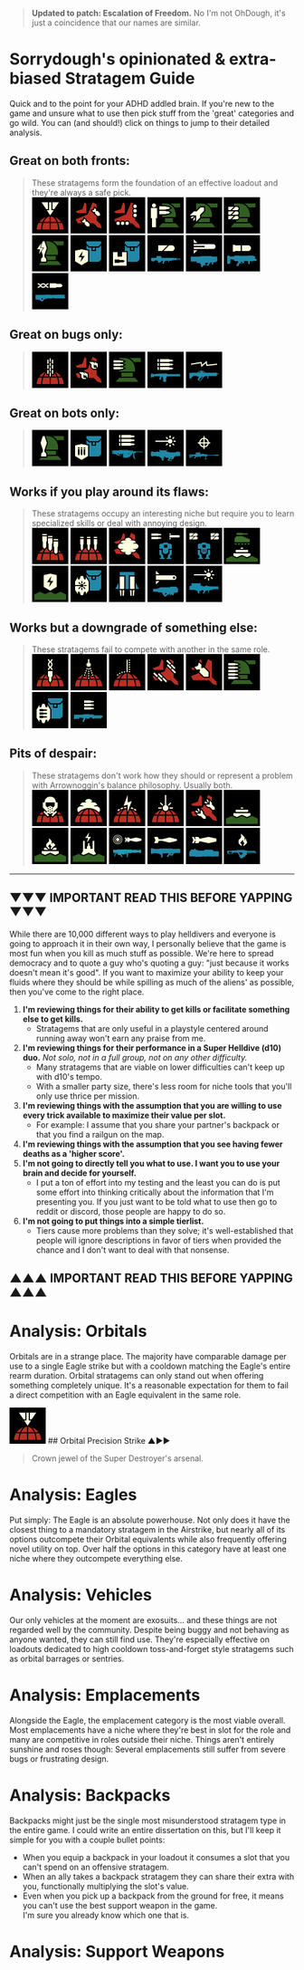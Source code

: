 >**Updated to patch: Escalation of Freedom.** No I'm not OhDough, it's just a coincidence that our names are similar.
# Sorrydough's opinionated & extra-biased Stratagem Guide

Quick and to the point for your ADHD addled brain. If you're new to the game and unsure what to use then pick stuff from the 'great' categories and go wild.
You can (and should!) click on things to jump to their detailed analysis.

## Great on both fronts:
> These stratagems form the foundation of an effective loadout and they're always a safe pick. <br>
[<img src="/images/stratagems/Orbital_Precision_Strike_Stratagem_Icon.webp" title="Orbital Precision Strike" width="64">](#orbital-precision-strike-)<!---->
[<img src="/images/stratagems/Eagle_Airstrike_Stratagem_Icon.webp" title="Eagle Airstrike" width="64">](#eagle-airstrike)<!---->
[<img src="/images/stratagems/Eagle_Cluster_Bomb_Stratagem_Icon.webp" title="Eagle Cluster Bomb" width="64">](#eagle-cluster-bomb)<!---->
[<img src="/images/stratagems/HMG_Emplacement_Stratagem_Icon.webp" title="HMG Emplacement" width="64">](#hmg-emplacement)<!---->
[<img src="/images/stratagems/Rocket_Sentry_Stratagem_Icon.webp" title="Rocket Sentry" width="64">](#rocket-sentry)<!---->
[<img src="/images/stratagems/Autocannon_Sentry_Stratagem_Icon.webp" title="Autocannon Sentry" width="64">](#autocannon-sentry)<!---->
[<img src="/images/stratagems/EMS_Mortar_Sentry_Stratagem_Icon.webp" title="EMS Mortar Sentry" width="64">](#ems-mortar-sentry)<!---->
[<img src="/images/stratagems/Shield_Generator_Pack_Stratagem_Icon.webp" title="Shield Generator Pack" width="64">](#shield-generator-pack)<!---->
[<img src="/images/stratagems/Supply_Pack_Stratagem_Icon.webp" title="Supply Pack" width="64">](#supply-pack)<!---->
[<img src="/images/stratagems/Autocannon_Stratagem_Icon.webp" title="Perfectly Balanced..." width="64">](#autocannon)<!---->
[<img src="/images/stratagems/Commando_Stratagem_Icon.webp" title="...as all things should be." width="64">](#commando)<!---->
[<img src="/images/stratagems/Grenade_Launcher_Stratagem_Icon.webp" title="Grenade Launcher" width="64">](#grenade-launcher)<!---->
[<img src="/images/stratagems/Railgun_Stratagem_Icon.webp" title="Railgun" width="64">](#railgun)<!---->

## Great on bugs only:
> [<img src="/images/stratagems/Orbital_Gatling_Barrage_Stratagem_Icon.webp" title="Orbital Gatling Barrage" width="64">](#orbital-gatling-barrage)<!---->
[<img src="/images/stratagems/Eagle_Napalm_Airstrike_Stratagem_Icon.webp" title="Eagle Napalm Strike" width="64">](#eagle-napalm-strike)<!---->
[<img src="/images/stratagems/Machine_Gun_Sentry_Stratagem_Icon.webp" title="Machinegun Sentry" width="64">](#machinegun-sentry)<!---->
[<img src="/images/stratagems/Machine_Gun_Stratagem_Icon.webp" title="Machinegun" width="64">](#machinegun)<!---->
[<img src="/images/stratagems/Arc_Thrower_Stratagem_Icon.webp" title="Arc Thrower" width="64">](#arc-thrower)<!---->

## Great on bots only:
> [<img src="/images/stratagems/Mortar_Sentry_Stratagem_Icon.webp" title="Mortar Sentry" width="64">](#mortar-sentry)<!---->
[<img src="/images/stratagems/Ballistic_Shield_Backpack_Stratagem_Icon.webp" title="Ballistic Shield Backpack" width="64">](#ballistic-shield-backpack)<!---->
[<img src="/images/stratagems/Heavy_Machine_Gun_Stratagem_Icon.webp" title="Heavy Machinegun" width="64">](#heavy-machinegun)<!---->
[<img src="/images/stratagems/Laser_Cannon_Stratagem_Icon.webp" title="Laser Cannon" width="64">](#laser-cannon)<!---->
[<img src="/images/stratagems/Anti-Materiel_Rifle_Stratagem_Icon.webp" title="Anti-Materiel Rifle" width="64">](#anti-materiel-rifle)<!---->

## Works if you play around its flaws:
> These stratagems occupy an interesting niche but require you to learn specialized skills or deal with annoying design. <br>
[<img src="/images/stratagems/Orbital_380mm_HE_Barrage_Stratagem_Icon.webp" title="Orbital 380mm Barrage" width="64">](#orbial-380mm-barrage)<!---->
[<img src="/images/stratagems/Orbital_120mm_HE_Barrage_Stratagem_Icon.webp" title="Orbital 120mm Barrage" width="64">](#orbital-120mm-barrage)<!---->
[<img src="/images/stratagems/Eagle_Smoke_Strike_Stratagem_Icon.webp" title="Eagle Smoke Strike" width="64">](#eagle-smoke-strike)<!---->
[<img src="/images/stratagems/Patriot_Exosuit_Stratagem_Icon.webp" title="Patriot Exosuit" width="64">](#patriot-exosuit)<!---->
[<img src="/images/stratagems/Emancipator_Exosuit_Stratagem_Icon.webp" title="Emancipator Exosuit" width="64">](#emancipator-exosuit)<!---->
[<img src="/images/stratagems/Anti-Tank_Mines_Stratagem_Icon.webp" title="Anti-Tank Mines" width="64">](#anti-tank-mines)<!---->
[<img src="/images/stratagems/Shield_Generator_Relay_Stratagem_Icon.webp" title="Shield Generator Relay" width="64">](#shield-generator-relay)<!---->
[<img src="/images/stratagems/Guard_Dog_Rover_Stratagem_Icon.webp" title="Guard Dog Rover" width="64">](#guard-dog-rover)<!---->
[<img src="/images/stratagems/Jump_Pack_Stratagem_Icon.webp" title="Jump Pack" width="64">](#jump-pack)<!---->
[<img src="/images/stratagems/Spear_Stratagem_Icon.webp" title="Spear" width="64">](#spear)<!---->
[<img src="/images/stratagems/Quasar_Cannon_Stratagem_Icon.webp" title="Quasar Cannon" width="64">](#quasar-cannon)<!---->

## Works but a downgrade of something else:
> These stratagems fail to compete with another in the same role. <br>
[<img src="/images/stratagems/Orbital_Railcannon_Strike_Stratagem_Icon.webp" title="Orbital Railcannon Strike" width="64">](#orbital-railcannon-strike)<!---->
[<img src="/images/stratagems/Orbital_Airburst_Strike_Stratagem_Icon.webp" title="Orbital Airburst Strike" width="64">](#orbital-airburst-strike)<!---->
[<img src="/images/stratagems/Orbital_Walking_Barrage_Stratagem_Icon.webp" title="Orbital Walking Barrage" width="64">](#orbital-walking-barrage)<!---->
[<img src="/images/stratagems/Eagle_Strafing_Run_Stratagem_Icon.webp" title="Eagle Strafing Run" width="64">](#eagle-strafing-run)<!---->
[<img src="/images/stratagems/Eagle_500kg_Bomb_Stratagem_Icon.webp" title="Eagle 500kg Bomb" width="64">](#eagle-500kg-bomb)<!---->
[<img src="/images/stratagems/Gatling_Sentry_Stratagem_Icon.webp" title="Gatling Sentry" width="64">](#gatling-sentry)<!---->
[<img src="/images/stratagems/Guard_Dog_Stratagem_Icon.webp" title="Guard Dog" width="64">](#guard-dog)<!---->
[<img src="/images/stratagems/Stalwart_Stratagem_Icon.webp" title="Stalwart" width="64">](#stalwart)<!---->

## Pits of despair:
> These stratagems don't work how they should or represent a problem with Arrownoggin's balance philosophy. Usually both. <br>
[<img src="/images/stratagems/Orbital_Gas_Strike_Stratagem_Icon.webp" title="Orbital Gas Strike" width="64">](#orbital-gas-strike)<!---->
[<img src="/images/stratagems/Orbital_Smoke_Strike_Stratagem_Icon.webp" title="Orbital Smoke Strike" width="64">](#orbital-smoke-strike)<!---->
[<img src="/images/stratagems/Orbital_EMS_Strike_Stratagem_Icon.webp" title="Orbital EMS Strike" width="64">](#orbital-ems-strike)<!---->
[<img src="/images/stratagems/Orbital_Laser_Stratagem_Icon.webp" title="Orbital Laser" width="64">](#orbital-laser)<!---->
[<img src="/images/stratagems/Eagle_110mm_Rocket_Pods_Stratagem_Icon.webp" title="Eagle Rocket Pods" width="64">](#eagle-rocket-pods)<!---->
[<img src="/images/stratagems/Anti-Personnel_Minefield_Stratagem_Icon.webp" title="Anti-Helldiver Minefield" width="64">](#anti-personnel-minefield)<!---->
[<img src="/images/stratagems/Incendiary_Minefield_Stratagem_Icon.webp" title="Incendiary Minefield" width="64">](#incendiary-minefield)<!---->
[<img src="/images/stratagems/Tesla_Tower_Stratagem_Icon.webp" title="Tesla Tower" width="64">](#tesla-tower)<!---->
[<img src="/images/stratagems/Airburst_Rocket_Launcher_Stratagem_Icon.webp" title="Airburst Rocket Launcher" width="64">](#airburst-rocket-launcher)<!---->
[<img src="/images/stratagems/Recoilless_Rifle_Stratagem_Icon.webp" title="Recoilless Rifle" width="64">](#recoilless-rifle)<!---->
[<img src="/images/stratagems/Expendable_Anti-Tank_Stratagem_Icon.webp" title="Expendable Anti-Tank" width="64">](#expendable-anti-tank)<!---->
[<img src="/images/stratagems/Flamethrower_Stratagem_Icon.webp" title="Flamethrower" width="64">](#flamethrower)<!---->

---

## ▼▼▼ IMPORTANT READ THIS BEFORE YAPPING ▼▼▼
While there are 10,000 different ways to play helldivers and everyone is going to approach it in their own way, I personally believe that the game is most fun when you kill as much stuff as possible. We're here to spread democracy and to quote a guy who's quoting a guy: "just because it works doesn't mean it's good". If you want to maximize your ability to keep your fluids where they should be while spilling as much of the aliens' as possible, then you've come to the right place.

1. **I'm reviewing things for their ability to get kills or facilitate something else to get kills.**
    - Stratagems that are only useful in a playstyle centered around running away won't earn any praise from me.
2. **I'm reviewing things for their performance in a Super Helldive (d10) duo.** *Not solo, not in a full group, not on any other difficulty.*
    - Many stratagems that are viable on lower difficulties can't keep up with d10's tempo.
    - With a smaller party size, there's less room for niche tools that you'll only use thrice per mission.
3. **I'm reviewing things with the assumption that you are willing to use every trick available to maximize their value per slot.**
    - For example: I assume that you share your partner's backpack or that you find a railgun on the map.
4. **I'm reviewing things with the assumption that you see having fewer deaths as a 'higher score'.**
5. **I'm not going to directly tell you what to use. I want you to use your brain and decide for yourself.**
    - I put a ton of effort into my testing and the least you can do is put some effort into thinking critically about the information that I'm presenting you. If you just want to be told what to use then go to reddit or discord, those people are happy to do so.
6. **I'm not going to put things into a simple tierlist.**
    - Tiers cause more problems than they solve; it's well-established that people will ignore descriptions in favor of tiers when provided the chance and I don't want to deal with that nonsense.
## ▲▲▲ IMPORTANT READ THIS BEFORE YAPPING ▲▲▲


# Analysis: Orbitals
Orbitals are in a strange place. The majority have comparable damage per use to a single Eagle strike but with a cooldown matching the Eagle's entire rearm duration. Orbital stratagems can only stand out when offering something completely unique. It's a reasonable expectation for them to fail a direct competition with an Eagle equivalent in the same role.

<img src="/images/stratagems/Orbital_Precision_Strike_Stratagem_Icon.webp" title="Orbital Precision Strike" width="64">
## Orbital Precision Strike ▲►►

> Crown jewel of the Super Destroyer's arsenal.


# Analysis: Eagles
Put simply: The Eagle is an absolute powerhouse. Not only does it have the closest thing to a mandatory stratagem in the Airstrike, but nearly all of its options outcompete their Orbital equivalents while also frequently offering novel utility on top. Over half the options in this category have at least one niche where they outcompete everything else.



# Analysis: Vehicles
Our only vehicles at the moment are exosuits... and these things are not regarded well by the community. Despite being buggy and not behaving as anyone wanted, they can still find use. They're especially effective on loadouts dedicated to high cooldown toss-and-forget style stratagems such as orbital barrages or sentries.


# Analysis: Emplacements
Alongside the Eagle, the emplacement category is the most viable overall. Most emplacements have a niche where they're best in slot for the role and many are competitive in roles outside their niche. Things aren't entirely sunshine and roses though: Several emplacements still suffer from severe bugs or frustrating design.


# Analysis: Backpacks
Backpacks might just be the single most misunderstood stratagem type in the entire game. I could write an entire dissertation on this, but I'll keep it simple for you with a couple bullet points:
- When you equip a backpack in your loadout it consumes a slot that you can't spend on an offensive stratagem.
- When an ally takes a backpack stratagem they can share their extra with you, functionally multiplying the slot's value.
- Even when you pick up a backpack from the ground for free, it means you can't use the best support weapon in the game. <br> I'm sure you already know which one that is.




# Analysis: Support Weapons



